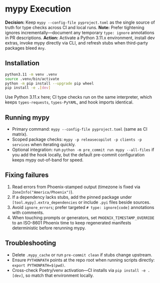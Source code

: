 # mypy Execution

**Decision:** Keep `mypy --config-file pyproject.toml` as the single source of truth for type checks across CI and local runs.
**Note:** Prefer tightening ignores incrementally—document any temporary `type: ignore` annotations in PR descriptions.
**Action:** Activate a Python 3.11.x environment, install dev extras, invoke mypy directly via CLI, and refresh stubs when third-party packages bleed `Any`.

## Installation

```bash
python3.11 -m venv .venv
source .venv/bin/activate
python -m pip install --upgrade pip wheel
pip install -e .[dev]
```

Use Python 3.11.x here; CI type checks run on the same interpreter, which keeps `types-requests`, `types-PyYAML`, and hook imports identical.

## Running mypy

- Primary command: `mypy --config-file pyproject.toml` (same as CI matrix).
- Scoped package checks: `mypy -p releasecopilot -p clients -p services` when iterating quickly.
- Optional integration: run `python -m pre_commit run mypy --all-files` if you add the hook locally, but the default pre-commit configuration keeps mypy out-of-band for speed.

## Fixing failures

1. Read errors from Phoenix-stamped output (timezone is fixed via `ZoneInfo("America/Phoenix")`).
2. If a dependency lacks stubs, add the pinned package under `[tool.mypy].extra_dependencies` or include `.pyi` files beside sources.
3. Avoid `ignore_errors`; prefer targeted `# type: ignore[code]` annotations with comments.
4. When touching prompts or generators, set `PHOENIX_TIMESTAMP_OVERRIDE` to an ISO-8601 Phoenix time to keep regenerated manifests deterministic before rerunning mypy.

## Troubleshooting

- Delete `.mypy_cache` or run `pre-commit clean` if stubs change upstream.
- Ensure `PYTHONPATH` points at the repo root when running scripts directly: `export PYTHONPATH=$(pwd)`.
- Cross-check Poetry/venv activation—CI installs via `pip install -e .[dev]`, so match that environment locally.
